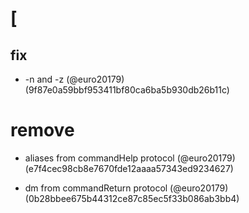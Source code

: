 # [

## fix

* -n and -z (@euro20179) (9f87e0a59bbf953411bf80ca6ba5b930db26b11c)


# remove

* aliases from commandHelp protocol (@euro20179) (e7f4cec98cb8e7670fde12aaaa57343ed9234627)

* dm from commandReturn protocol (@euro20179) (0b28bbee675b44312ce87c85ec5f33b086ab3bb4)


